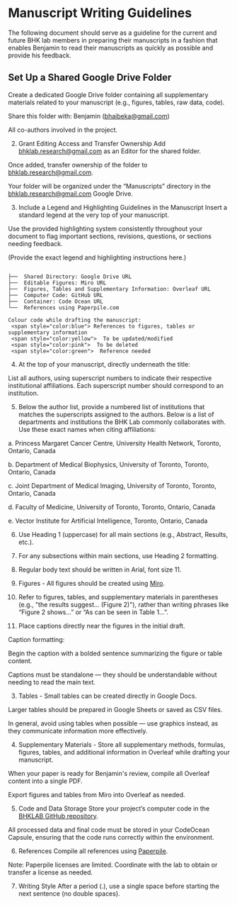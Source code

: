 # Manuscript Writing Guidelines

The following document should serve as a guideline for the current and future BHK lab members in preparing their manuscripts in a fashion that enables Benjamin to read their manuscripts as quickly as possible and provide his feedback.

## Set Up a Shared Google Drive Folder

Create a dedicated Google Drive folder containing all supplementary materials related to your manuscript (e.g., figures, tables, raw data, code).

Share this folder with: Benjamin (bhaibeka@gmail.com)

All co-authors involved in the project.

2. Grant Editing Access and Transfer Ownership
Add bhklab.research@gmail.com as an Editor for the shared folder.

Once added, transfer ownership of the folder to bhklab.research@gmail.com.

Your folder will be organized under the “Manuscripts” directory in the bhklab.research@gmail.com Google Drive.

3. Include a Legend and Highlighting Guidelines in the Manuscript
Insert a standard legend at the very top of your manuscript.

Use the provided highlighting system consistently throughout your document to flag important sections, revisions, questions, or sections needing feedback.

(Provide the exact legend and highlighting instructions here.)


```plaintext

├──  Shared Directory: Google Drive URL
├──  Editable Figures: Miro URL
├──  Figures, Tables and Supplementary Information: Overleaf URL
├──  Computer Code: GitHub URL
├──  Container: Code Ocean URL
└──  References using Paperpile.com

Colour code while drafting the manuscript:
 <span style="color:blue"> References to figures, tables or supplementary information
 <span style="color:yellow">  To be updated/modified
 <span style="color:pink">  To be deleted
 <span style="color:green">  Reference needed

```

4. At the top of your manuscript, directly underneath the title:

List all authors, using superscript numbers to indicate their respective institutional affiliations. Each superscript number should correspond to an institution.

5. Below the author list, provide a numbered list of institutions that matches the superscripts assigned to the authors. Below is a list of departments and institutions the BHK Lab commonly collaborates with. Use these exact names when citing affiliations:

a. Princess Margaret Cancer Centre, University Health Network, Toronto, Ontario, Canada

b. Department of Medical Biophysics, University of Toronto, Toronto, Ontario, Canada

c. Joint Department of Medical Imaging, University of Toronto, Toronto, Ontario, Canada

d. Faculty of Medicine, University of Toronto, Toronto, Ontario, Canada

e. Vector Institute for Artificial Intelligence, Toronto, Ontario, Canada

6. Use Heading 1 (uppercase) for all main sections (e.g., Abstract, Results, etc.).

7. For any subsections within main sections, use Heading 2 formatting.

8. Regular body text should be written in Arial, font size 11.

9. Figures - All figures should be created using [Miro](https://miro.com/app/dashboard/).

10. Refer to figures, tables, and supplementary materials in parentheses (e.g., "the results suggest... (Figure 2)"), rather than writing phrases like “Figure 2 shows…” or “As can be seen in Table 1…”.

11. Place captions directly near the figures in the initial draft.

Caption formatting:

Begin the caption with a bolded sentence summarizing the figure or table content.

Captions must be standalone — they should be understandable without needing to read the main text.

3. Tables - Small tables can be created directly in Google Docs.

Larger tables should be prepared in Google Sheets or saved as CSV files.

In general, avoid using tables when possible — use graphics instead, as they communicate information more effectively.

4. Supplementary Materials - Store all supplementary methods, formulas, figures, tables, and additional information in Overleaf while drafting your manuscript.

When your paper is ready for Benjamin's review, compile all Overleaf content into a single PDF.

Export figures and tables from Miro into Overleaf as needed.

5. Code and Data Storage
Store your project’s computer code in the [BHKLAB GitHub repository](https://github.com/bhklab).

All processed data and final code must be stored in your CodeOcean Capsule, ensuring that the code runs correctly within the environment.

6. References
Compile all references using [Paperpile](https://paperpile.com/h/guide-google-docs/).

Note: Paperpile licenses are limited. Coordinate with the lab to obtain or transfer a license as needed.

7. Writing Style
After a period (.), use a single space before starting the next sentence (no double spaces).



